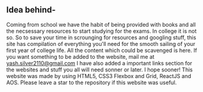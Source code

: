 ## Idea behind- 
Coming from school we have the habit of being provided with books and all the
necsessary resources to start studying for the exams. In college it is not so. So to save your time in scrounging
for resources and googling stuff, this site has compilation of everything you'll need for the smooth sailing 
of your first year of college life. All the content which could be scavenged is here. If you want something to be added to the website, mail me at yash.silver2110@gmail.com
I have also added a important links section for the websites and 
stuff you all will need sonner or later. I hope sooner! This website was made by using HTML5, CSS3 Flexbox and Grid,
ReactJS and AOS. Please leave a star to the repository if this website was useful.
